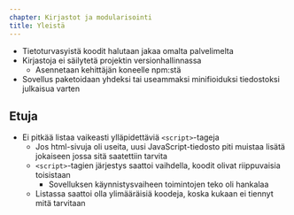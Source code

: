 ```yaml
---
chapter: Kirjastot ja modularisointi
title: Yleistä
---
```


* Tietoturvasyistä koodit halutaan jakaa omalta palvelimelta
* Kirjastoja ei säilytetä projektin versionhallinnassa
  * Asennetaan kehittäjän koneelle npm:stä
* Sovellus paketoidaan yhdeksi tai useammaksi minifioiduksi tiedostoksi julkaisua varten

## Etuja
* Ei pitkää listaa vaikeasti ylläpidettäviä `<script>`-tageja
  * Jos html-sivuja oli useita, uusi JavaScript-tiedosto piti muistaa lisätä jokaiseen jossa sitä saatettiin tarvita
  * `<script>`-tagien järjestys saattoi vaihdella, koodit olivat riippuvaisia toisistaan
    * Sovelluksen käynnistysvaiheen toimintojen teko oli hankalaa
  * Listassa saattoi olla ylimääräisiä koodeja, koska kukaan ei tiennyt mitä tarvitaan
